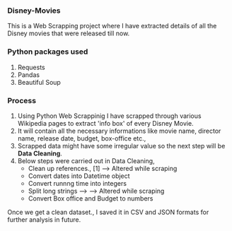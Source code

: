 ### Disney-Movies
This is a Web Scrapping project where I have extracted details of all the Disney movies that were released till now.
### Python packages used
1. Requests
2. Pandas
3. Beautiful Soup
### Process
1. Using Python Web Scrappinig I have scrapped through various Wikipedia pages to extract 'info box' of every Disney Movie.
2. It will contain all the necessary informations like movie name, director name, release date, budget, box-office etc.,
3. Scrapped data might have some irregular value so the next step will be <b>Data Cleaning</b>.
4. Below steps were carried out in Data Cleaning,
   <ul>
     <li>Clean up references., [1] --> Altered while scraping</li>
     <li>Convert dates into Datetime object</li>
     <li>Convert runnng time into integers</li>
     <li>Split long strings --> --> Altered while scraping</li>
     <li>Convert Box office and Budget to numbers</li>
   </ul>
Once we get a clean dataset., I saved it in CSV and JSON formats for further analysis in future.
